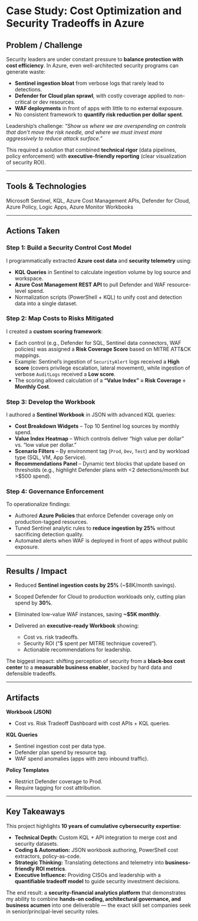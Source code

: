 # Case Study: Cost Optimization and Security Tradeoffs in Azure

## Problem / Challenge

Security leaders are under constant pressure to **balance protection with cost efficiency**. In Azure, even well-architected security programs can generate waste:

* **Sentinel ingestion bloat** from verbose logs that rarely lead to detections.
* **Defender for Cloud plan sprawl**, with costly coverage applied to non-critical or dev resources.
* **WAF deployments** in front of apps with little to no external exposure.
* No consistent framework to **quantify risk reduction per dollar spent**.

Leadership’s challenge: *“Show us where we are overspending on controls that don’t move the risk needle, and where we must invest more aggressively to reduce attack surface.”*

This required a solution that combined **technical rigor** (data pipelines, policy enforcement) with **executive-friendly reporting** (clear visualization of security ROI).

---

## Tools & Technologies
Microsoft Sentinel, KQL, Azure Cost Management APIs, Defender for Cloud, Azure Policy, Logic Apps, Azure Monitor Workbooks

---

## Actions Taken

### Step 1: Build a Security Control Cost Model

I programmatically extracted **Azure cost data** and **security telemetry** using:

* **KQL Queries** in Sentinel to calculate ingestion volume by log source and workspace.
* **Azure Cost Management REST API** to pull Defender and WAF resource-level spend.
* Normalization scripts (PowerShell + KQL) to unify cost and detection data into a single dataset.

### Step 2: Map Costs to Risks Mitigated

I created a **custom scoring framework**:

* Each control (e.g., Defender for SQL, Sentinel data connectors, WAF policies) was assigned a **Risk Coverage Score** based on MITRE ATT\&CK mappings.
* Example: Sentinel’s ingestion of `SecurityAlert` logs received a **High score** (covers privilege escalation, lateral movement), while ingestion of verbose `AuditLogs` received a **Low score**.
* The scoring allowed calculation of a **“Value Index” = Risk Coverage ÷ Monthly Cost**.

### Step 3: Develop the Workbook

I authored a **Sentinel Workbook** in JSON with advanced KQL queries:

* **Cost Breakdown Widgets** – Top 10 Sentinel log sources by monthly spend.
* **Value Index Heatmap** – Which controls deliver “high value per dollar” vs. “low value per dollar.”
* **Scenario Filters** – By environment tag (`Prod`, `Dev`, `Test`) and by workload type (SQL, VM, App Service).
* **Recommendations Panel** – Dynamic text blocks that update based on thresholds (e.g., highlight Defender plans with <2 detections/month but >\$500 spend).

### Step 4: Governance Enforcement

To operationalize findings:

* Authored **Azure Policies** that enforce Defender coverage only on production-tagged resources.
* Tuned Sentinel analytic rules to **reduce ingestion by 25%** without sacrificing detection quality.
* Automated alerts when WAF is deployed in front of apps without public exposure.

---

## Results / Impact

* Reduced **Sentinel ingestion costs by 25%** (\~\$8K/month savings).
* Scoped Defender for Cloud to production workloads only, cutting plan spend by **30%**.
* Eliminated low-value WAF instances, saving **\~\$5K monthly**.
* Delivered an **executive-ready Workbook** showing:

  * Cost vs. risk tradeoffs.
  * Security ROI (“\$ spent per MITRE technique covered”).
  * Actionable recommendations for leadership.

The biggest impact: shifting perception of security from a **black-box cost center** to a **measurable business enabler**, backed by hard data and defensible tradeoffs.

---

## Artifacts

**Workbook (JSON)**

* Cost vs. Risk Tradeoff Dashboard with cost APIs + KQL queries.

**KQL Queries**

* Sentinel ingestion cost per data type.
* Defender plan spend by resource tag.
* WAF spend anomalies (apps with zero inbound traffic).

**Policy Templates**

* Restrict Defender coverage to Prod.
* Require tagging for cost attribution.

---

## Key Takeaways

This project highlights **10 years of cumulative cybersecurity expertise**:

* **Technical Depth:** Custom KQL + API integration to merge cost and security datasets.
* **Coding & Automation:** JSON workbook authoring, PowerShell cost extractors, policy-as-code.
* **Strategic Thinking:** Translating detections and telemetry into **business-friendly ROI metrics**.
* **Executive Influence:** Providing CISOs and leadership with a **quantifiable tradeoff model** to guide security investment decisions.

The end result: a **security-financial analytics platform** that demonstrates my ability to combine **hands-on coding, architectural governance, and business acumen** into one deliverable — the exact skill set companies seek in senior/principal-level security roles.
